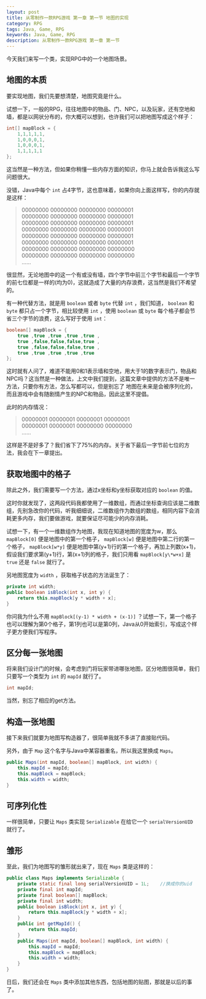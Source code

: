 ```yaml
---
layout: post
title: 从零制作一款RPG游戏 第一章 第一节 地图的实现
category: RPG
tags: Java, Game, RPG
keywords: Java, Game, RPG
description: 从零制作一款RPG游戏 第一章 第一节
---
```


今天我们来写一个类，实现RPG中的一个地图场景。

## 地图的本质
要实现地图，我们先要想清楚，地图究竟是什么。

试想一下，一般的RPG，往往地图中的物品、门、NPC，以及玩家，还有空地和墙，都是以网状分布的，你大概可以想到，也许我们可以把地图写成这个样子：

```java
int[] mapBlock = {
    1,1,1,1,1,
    1,0,0,0,1,
    1,0,0,0,1,
    1,1,1,1,1
};
```

这当然是一种方法，但如果你稍懂一些内存方面的知识，你马上就会告诉我这么写问题很大。

没错，Java中每个 `int` 占4字节，这也意味着，如果你向上面这样写，你的内存就是这样：

>00000000 00000000 00000000 00000001   
>00000000 00000000 00000000 00000001   
>00000000 00000000 00000000 00000001   
>00000000 00000000 00000000 00000001   
>00000000 00000000 00000000 00000001   
>00000000 00000000 00000000 00000001   
>00000000 00000000 00000000 00000000   
>00000000 00000000 00000000 00000000   
>……

很显然，无论地图中的这一个有或没有墙，四个字节中前三个字节和最后一个字节的前七位都是一样的(均为0)，这就造成了大量的内存浪费，这当然是我们不希望的。

有一种代替方法，就是用 `boolean` 或者 `byte` 代替 `int` ，我们知道， `boolean` 和 `byte` 都只占一个字节，相比较使用 `int` ，使用 `boolean` 或 `byte` 每个格子都会节省三个字节的浪费，这么写好于使用 `int`：

```java
boolean[] mapBlock = {
    true ,true ,true ,true ,true ,
    true ,false,false,false,true ,
    true ,false,false,false,true ,
    true ,true ,true ,true ,true 
};
```

这时就有人问了，难道不能用0和1表示墙和空地，用大于1的数字表示门，物品和NPC吗？这当然是一种做法，上文中我们提到，这篇文章中提供的方法不是唯一方法，只要你有方法，怎么写都可以，但是别忘了 地图在未来是会被序列化的，而且游戏中会有随剧情产生的NPC和物品，因此这里不提倡。

此时的内存情况：

>00000001 00000001 00000001 00000001   
>00000001 00000001 00000000 00000000   
>……

这样是不是好多了？我们省下了75%的内存。关于省下最后一字节前七位的方法，我会在下一章提出。

## 获取地图中的格子
除此之外，我们需要写一个方法，通过x坐标和y坐标获取对应的 `boolean` 的值。

这时你就发现了，这两段代码我都使用了一维数组，而通过坐标查询应该是二维数组，先别急改你的代码，听我细细说，二维数组作为数组的数组，相同内容下会消耗更多内存，我们要做游戏，就要保证尽可能少的内存消耗。

试想一下，有一个一维数组作为地图，我现在知道地图的宽度为w，那么 `mapBlock[0]` 便是地图中的第一个格子， `mapBlock[w]` 便是地图中第二行的第一个格子， `mapBlock[w*y]` 便是地图中第(y+1)行的第一个格子，再加上列数(x+1)，假设我们要求第(y+1)行，第(x+1)列的格子，我们只用看 `mapBlock[y\*w+x]` 是 `true` 还是 `false` 就行了。

另地图宽度为 `width` ，获取格子状态的方法诞生了：

```java
private int width;
public boolean isBlock(int x, int y) {
    return this.mapBlock[y * width + x];
}
```

你问我为什么不用 `mapBlock[(y-1) * width + (x-1)]` ？试想一下，第一个格子也可以理解为第0个格子，第1列也可以是第0列，Java从0开始索引，写成这个样子更方便我们写程序。

## 区分每一张地图
将来我们设计门的时候，会考虑到门将玩家带进哪张地图，区分地图很简单，我们只要写一个类型为 `int` 的 `mapId` 就行了。

```java
int mapId;
```

当然，别忘了相应的get方法。

## 构造一张地图
接下来我们就要为地图写构造器了，很简单我就不多讲了直接贴代码。

另外，由于 `Map` 这个名字与Java中某容器重名，所以我这里换成 `Maps`。

```java
public Maps(int mapId, boolean[] mapBlock, int width) {
    this.mapId = mapId;
    this.mapBlock = mapBlock;
    this.width = width;
}
```

## 可序列化性
一样很简单，只要让 `Maps` 类实现 `Serializable` 在给它一个 `serialVersionUID` 就行了。

## 雏形
至此，我们为地图写的雏形就出来了，现在 `Maps` 类是这样的：

```java
public class Maps implements Serializable {
    private static final long serialVersionUID = 1L;    //换成你的uid
    private final int mapId;
    private final boolean[] mapBlock;
    private final int width;
    public boolean isBlock(int x, int y) {
        return this.mapBlock[y * width + x];
    }
    public int getMapId() {
        return this.mapId;
    }
    public Maps(int mapId, boolean[] mapBlock, int width) {
        this.mapId = mapId;
        this.mapBlock = mapBlock;
        this.width = width;
    }
}
```

日后，我们还会在 `Maps` 类中添加其他东西，包括地图的贴图，那就是以后的事了。